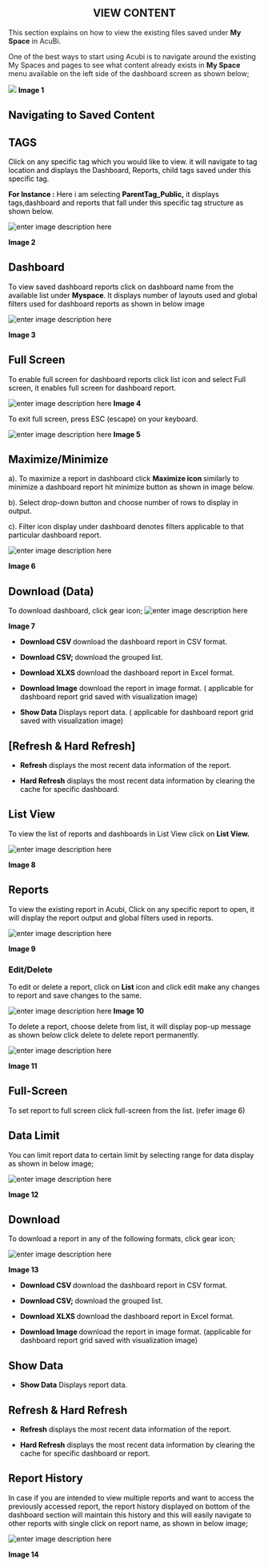 


<center><h2>VIEW CONTENT</h2></center>

This section explains on how to view the existing files saved under <b>My Space</b> in AcuBi.

One of the best ways to start using Acubi is to navigate around the existing My Spaces and pages to see what content already exists in <b>My Space</b> menu available on the left side of the dashboard screen as shown below;

![
](https://raw.githubusercontent.com/sv18042016/fp1/d9c267871ed467a0bbf143c1bf8c4137012cb6d4/images/New_version5/UD_Viewing_Content_Image4.png)
 <b><font color = "Black"> Image 1</b>

## Navigating to Saved Content 

## TAGS

Click on any specific tag which you would like to view. it will navigate to tag location and displays the Dashboard, Reports, child tags saved under this specific tag.

<b>For Instance :</b> Here i am selecting <b>ParentTag_Public,</b> it displays tags,dashboard and reports that fall under this specific tag structure as shown below.

![enter image description here](https://raw.githubusercontent.com/sv18042016/fp1/69d5beb04063249964516e10e7358d38b3641f29/images/New_version5/UD_Viewing_Content_Image1.png)
 
 <b><font color = "Black"> Image 2</b>
 
## Dashboard

 To view saved dashboard reports click on dashboard name from the available list under <b>Myspace</b>. It displays number of layouts used and global filters used for dashboard reports as shown in below image
 
![enter image description here](https://raw.githubusercontent.com/sv18042016/fp1/c837174a359211665f3c4da93275066e943d7c93/images/New_version5/UD_Dashboard_image10.png)
 
  <b><font color = "Black"> Image 3  </b>
  
## Full Screen 

 To enable full screen for dashboard reports click list icon and select Full screen, it enables full screen for dashboard report.

![enter image description here](https://raw.githubusercontent.com/sv18042016/fp1/4a0a40f34ba11548fec0b86c8a6b53335c3f5f86/images/New_version5/TD_Dashboard_image28.png)
 <B><font color = " Black"> Image 4</font></b>
 
To exit full screen, press ESC (escape) on your keyboard.

![enter image description here](https://raw.githubusercontent.com/sv18042016/fp1/4a0a40f34ba11548fec0b86c8a6b53335c3f5f86/images/New_version5/TD_Dashboard_image29.png)
 <B><font color = " Black"> Image 5</font></b>
 
 ## Maximize/Minimize
  
a). To maximize a report in dashboard click <b>Maximize icon </b> similarly to minimize a dashboard report hit minimize button as shown in image below.

b). Select drop-down button and choose number of rows to display in output.

c). Filter icon display under dashboard denotes filters applicable to that particular dashboard report.

![enter image description here](https://raw.githubusercontent.com/sv18042016/fp1/d9ba9b9b2511f182a2a490b8ad5290aaab0c14e5/images/New_version5/TD_Dashboard_image24.png)

 <B><font color = " Black"> Image 6 </font></b>

## Download (Data)


To download dashboard, click gear icon;
 ![enter image description here](https://raw.githubusercontent.com/sv18042016/fp1/b258f4f2510be549d125601a7ae32a0c1945cca9/images/New_version5/td_view_report_image16.png)

 <B><font color = " Black"> Image 7</font></b>
 
-   <b>Download CSV </b>  download the dashboard report in CSV format.

- <b>Download CSV; </b>  download the grouped list.

- <b>Download XLXS </b>  download the dashboard report in Excel format.

-   <b>Download Image</b>  download the report in image format. ( applicable for dashboard report grid saved with visualization image)
    
-   <b>Show Data</b>  Displays report data. ( applicable for dashboard report grid saved with visualization image)

## [Refresh & Hard Refresh]

-   <b>Refresh</b>  displays the most recent data information of the report.
    
-   <b>Hard Refresh</b>  displays the most recent data information by clearing the cache for specific dashboard.
    
## List View

To view the list of reports and dashboards in List View click on <b>List View.</b>

![enter image description here](https://raw.githubusercontent.com/sv18042016/fp1/f7c768a770140dd07c91dc44078f61241b248d14/images/New_version5/TD_Dashboard_image13.png)

 <B><font color = " Black"> Image 8</font></b>

 ## Reports

To view the existing report in Acubi, Click on any specific report to open, it will display the report output and global filters used in reports.

![enter image description here](https://raw.githubusercontent.com/sv18042016/fp1/094f156e76391d17f8f39e4a8f02b97cf71952d4/images/New_version5/td_view_report_image12.png)

 <b><font color = "Black"> Image 9 </b>
 
### Edit/Delete

To edit or delete a report, click on <b>List</b> icon and click edit make any changes to report and save changes to the same.

![enter image description here](https://raw.githubusercontent.com/sv18042016/fp1/4cf90c1b89eb4c3002bcc0f1de094babbc3834d4/images/New_version5/td_view_report_image15.png)
<b><font color = "Black"> Image 10</b>

To delete a report, choose delete from list, it will display pop-up message as shown below click delete to delete report permanently.

![enter image description here](https://raw.githubusercontent.com/sv18042016/fp1/0711e4822adc1e6fc82e353e54ef5a7f4343b01e/images/New_version5/td_view_report_image14.png)

<b><font color = "Black"> Image 11</b>

## Full-Screen

To set report to full screen click full-screen from the list. (refer image 6)

## Data Limit

You can limit report data to certain limit by selecting range for data display as shown in below image;

![enter image description here](https://raw.githubusercontent.com/sv18042016/fp1/9909d1672012d731d78dcdbdbf702bf20a06c2cb/images/New_version5/UD_Viewing_Content_Image5.png)

 <b><font color = "Black"> Image 12</b>

## Download

To download a report in any of the following formats, click gear icon;

![enter image description here](https://raw.githubusercontent.com/sv18042016/fp1/b258f4f2510be549d125601a7ae32a0c1945cca9/images/New_version5/td_view_report_image16.png)

<b><font color = "Black"> Image 13</b>

-   <b>Download CSV </b>  download the dashboard report in CSV format.

-  <b>Download CSV; </b>  download the grouped list.

- <b>Download XLXS </b>  download the dashboard report in Excel format.

- <b> Download Image </b>  download the report in image format. (applicable for dashboard report grid saved with visualization image)

## Show Data

- <b> Show Data</b> Displays report data.
 
## Refresh & Hard Refresh

-   <b>Refresh</b>  displays the most recent data information of the report.
    
-   <b>Hard Refresh</b>  displays the most recent data information by clearing the cache for specific dashboard or report.
    
## Report History

In case if you are intended to view multiple reports and want to access the previously accessed report, the report history displayed on bottom of the dashboard section will maintain this history and this will easily navigate to other reports with single click on report name, as shown in below image;

![enter image description here](https://raw.githubusercontent.com/sv18042016/fp1/ecb4f0f16b2129205eec0956ab06dc804f988097/images/New_version5/td_view_report_image17.png)

<b><font color = "Black"> Image 14</b>


<!--stackedit_data:
eyJoaXN0b3J5IjpbMjA4MTY0MTUzMiwxODc2ODc5MTA2LC0xOD
I5MTcxNzA5LDc4OTYzOTI5LDIwMjIxNzE1OTgsLTE1NDM3NTA3
MjAsLTEyNjQ1MjA5NzgsLTQxMTQxMjE2MywtMTQxMzE4MTQ5MS
wyMDczMzE0NTAyLDg3OTg0NDYxOCwxODk1MzE0NTcwLC0xNzM2
MzI2OTY0LDEzMTk1ODY1MjYsMTIzNDUzNDc1NywtMzgyNjAzOT
IxLC0xMDAyOTU0Mjc2LDE5ODg5NDExMzIsLTY2MDgwMjA2NF19

-->